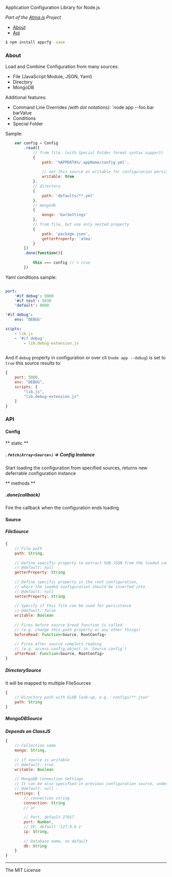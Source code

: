 

Application Configuration Library for Node.js

_Part of the [Atma.js](http://atmajs.com) Project_

- [About](#about)
- [Api](#api)

```bash
$ npm install appcfg -save
```

### About

Load and Combine Configuration from many sources:

- File (JavaScript Module, JSON, Yaml)
- Directory
- MongoDB

Additional features:

- Command Line Overrides _(with dot notations)_: `node app --foo.bar barValue
- Conditions
- Special Folder


Sample:

```javascript
	var config = Config
		.read([
			// from file. (with Special Folder format syntax support)
			{
				path: '%APPDATA%/.appName/config.yml',
				
				// set this source as writable for configuration persistance
				writable: true
			},
			// directory
			{
				path: 'defaults/**.yml'
			},
			// mongodb
			{
				mongo: 'barSettings'
			},
			// from file, but use only nested property
			{
				path: 'package.json',
				getterProperty: 'atma'
			}
		])
		.done(function(){
			
			this === config // > true
		})
```

Yaml conditions sample:

```yml

port: 
	'#if debug': 5000
	'#if test': 5030
	'default': 8080

'#if debug':
	env: 'DEBUG'

scipts:
	- lib.js
	- '#if debug'
		- lib.debug-extension.js
	
```

And if `debug` property in configuration or over cli (`node app --debug`) is set to `true` this source results to:

```javascript
{
	port: 5000,
	env: "DEBUG",
	scripts: [
		"lib.js",
		"lib.debug-extension.js"
	]
}
```

### API

#### Config

** static **
##### `.fetch(Array<Source>)` => Config Instance
Start loading the configuration from specified sources, returns new deferrable configuration instance

** methods **

##### .done(callback)
Fire the callback when the configuration ends loading

#### Source
##### FileSource
```javascript
{
	// File path
	path: String,
	
	// Define specific property to extract SUB-JSON from the loaded configuration
	// @default: null
	getterProperty: String
	
	// Define specific property in the root configuration,
	// where the loaded configuration should be inserted into
	// @default: null
	setterProperty: String
	
	// Specify if this file can be used for persistance
	// @default: false
	writable: Boolean
	
	// Fires before source $read function is called
	// (e.g. change this.path property or any other things)
	beforeRead: Function<Source, RootConfig>
	
	// Fires after source complets reading
	// (e.g. access config object in `Source.config`)
	afterRead: Function<Source, RootConfig>
}
```

##### DirectorySource
It will be mapped to multiple FileSources
```javascript
{
	// Directory path with GLOB look-up, e.g. 'configs/**.json'
	path: String
}
```

##### MongoDBSource
_**Depends on ClassJS**_
```javascript
{
	// Collection name
	mongo: String,
	
	// if source is writable
	// @default: true
	writable: Boolean
	
	// MongoDB Connection Settings
	// It can be also specified in previous configuration source, under `mongodb` property
	// @default: null - 
	settings: {
		// connection string
		connection: String
		// or
		
		// Port, default 27017
		port: Number,
		// IP, default '127.0.0.1'
		ip: String,
		
		// Database name, no default
		db: String
	}
}
```



----
The MIT License